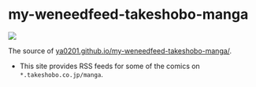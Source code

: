# my-weneedfeed-takeshobo-manga

[![](https://github.com/ya0201/my-weneedfeed-takeshobo-manga/workflows/publish/badge.svg)](https://github.com/ya0201/my-weneedfeed-takeshobo-manga/actions?query=workflow%3Apublish)

The source of [ya0201.github.io/my-weneedfeed-takeshobo-manga/](https://ya0201.github.io/my-weneedfeed-takeshobo-manga/).

- This site provides RSS feeds for some of the comics on `*.takeshobo.co.jp/manga`.

